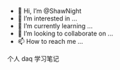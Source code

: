- 👋 Hi, I’m @ShawNight
- 👀 I’m interested in ...
- 🌱 I’m currently learning ...
- 💞️ I’m looking to collaborate on ...
- 📫 How to reach me ...

<!---
ShawNight/ShawNight is a ✨ special ✨ repository because its `README.md` (this file) appears on your GitHub profile.
You can   click the Preview link to take a look at your changes.
--->
个人 daq 学习笔记

